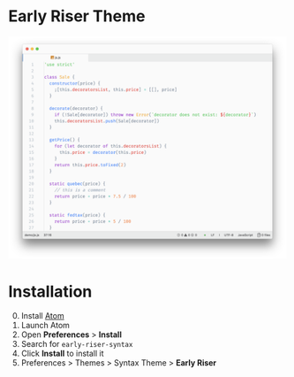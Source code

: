 # Early Riser Theme

![Preview](images/preview.png)

# Installation

0.  Install [Atom](https://atom.io/)
1.  Launch Atom
2.  Open **Preferences** > **Install**
3.  Search for `early-riser-syntax`
4.  Click **Install** to install it
5.  Preferences > Themes > Syntax Theme > **Early Riser**
